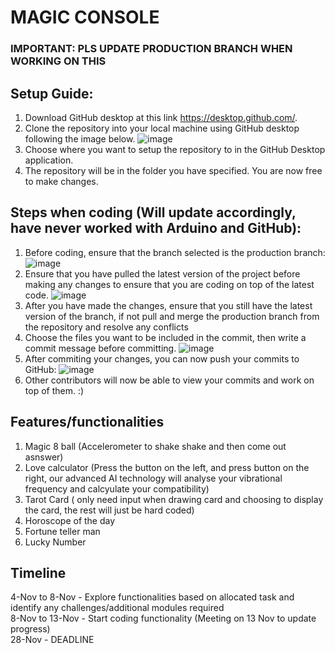 # MAGIC CONSOLE
### IMPORTANT: PLS UPDATE PRODUCTION BRANCH WHEN WORKING ON THIS

## Setup Guide:
1. Download GitHub desktop at this link https://desktop.github.com/.
2. Clone the repository into your local machine using GitHub desktop following the image below.
![image](https://user-images.githubusercontent.com/23615745/140253966-68dd7510-d6fd-4ceb-aa10-d08cf919e2a1.png)
3. Choose where you want to setup the repository to in the GitHub Desktop application.
4. The repository will be in the folder you have specified. You are now free to make changes.

## Steps when coding (Will update accordingly, have never worked with Arduino and GitHub):
1. Before coding, ensure that the branch selected is the production branch:
![image](https://user-images.githubusercontent.com/23615745/140255287-00a96237-9f38-47df-96a9-9005674a5576.png)
2. Ensure that you have pulled the latest version of the project before making any changes to ensure that you are coding on top of the latest code.
![image](https://user-images.githubusercontent.com/23615745/140255918-4b603f2a-b032-47f0-9ea4-5f575051a291.png)
3. After you have made the changes, ensure that you still have the latest version of the branch, if not pull and merge the production branch from the repository and resolve any conflicts
4. Choose the files you want to be included in the commit, then write a commit message before committing.
![image](https://user-images.githubusercontent.com/23615745/140257105-6f7b5abf-8566-4a47-a01a-eaef51db8875.png)
5. After commiting your changes, you can now push your commits to GitHub:
![image](https://user-images.githubusercontent.com/23615745/140257218-8aacd249-fcdd-41ec-9441-5e4ed448b540.png)
6. Other contributors will now be able to view your commits and work on top of them. :)

## Features/functionalities
1. Magic 8 ball (Accelerometer to shake shake and then come out asnswer)
2. Love calculator (Press the button on the left, and press button on the right, our advanced AI technology will analyse your vibrational frequency and calcyulate your compatibility)
3. Tarot Card ( only need input when drawing card and choosing to display the card, the rest will just be hard coded)
4. Horoscope of the day
5. Fortune teller man
6. Lucky Number

## Timeline
4-Nov to 8-Nov - Explore functionalities based on allocated task and identify any challenges/additional modules required<br>
8-Nov to 13-Nov - Start coding functionality (Meeting on 13 Nov to update progress)<br>
28-Nov - DEADLINE

